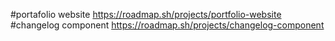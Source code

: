 
#portafolio website
https://roadmap.sh/projects/portfolio-website
#changelog component
https://roadmap.sh/projects/changelog-component
